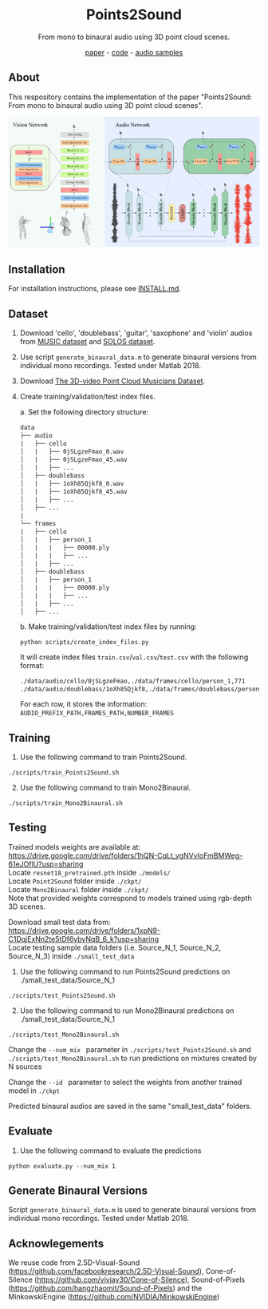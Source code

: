 <div  align="center">

# Points2Sound

From mono to binaural audio using 3D point cloud scenes.
    
[paper](https://arxiv.org/abs/2104.12462) - [code](https://github.com/francesclluis/points2sound) - [audio samples](https://youtu.be/6wCMXJI7mvo)
    
</div>

## About

This respository contains the implementation of the paper "Points2Sound: From mono to binaural audio using 3D point cloud scenes".

![diagram](img/diagram.png)

## Installation
For installation instructions, please see [INSTALL.md](INSTALL.md).

## Dataset
1. Download 'cello', 'doublebass', 'guitar', 'saxophone' and 'violin' audios from [MUSIC dataset](https://github.com/roudimit/MUSIC_dataset) and [SOLOS dataset](https://github.com/JuanFMontesinos/Solos).

2. Use script ```generate_binaural_data.m``` to generate binaural versions from individual mono recordings. Tested under Matlab 2018.

3. Download [The 3D-video Point Cloud Musicians Dataset](https://zenodo.org/record/4812952).

4. Create training/validation/test index files.

    a. Set the following directory structure:
    ```
    data
    ├── audio
    |   ├── cello
    │   |   ├── 0jSLgzeFmao_0.wav
    │   |   ├── 0jSLgzeFmao_45.wav
    │   |   ├── ...
    │   ├── doublebass
    │   |   ├── 1oXh85Qjkf8_0.wav
    │   |   ├── 1oXh85Qjkf8_45.wav
    │   |   ├── ...
    │   ├── ...
    |
    └── frames
    |   ├── cello
    │   |   ├── person_1
    │   |   |   ├── 00000.ply
    │   |   |   ├── ...
    │   |   ├── ...
    │   ├── doublebass
    │   |   ├── person_1
    │   |   |   ├── 00000.ply
    │   |   |   ├── ...
    │   |   ├── ...
    │   ├── ...
    ```

    b. Make training/validation/test index files by running:
    ```
    python scripts/create_index_files.py
    ```
    It will create index files ```train.csv```/```val.csv```/```test.csv``` with the following format:
    ```
    ./data/audio/cello/0jSLgzeFmao,./data/frames/cello/person_1,771
    ./data/audio/doublebass/1oXh85Qjkf8,./data/frames/doublebass/person_5,740
    ```
    For each row, it stores the information: ```AUDIO_PREFIX_PATH,FRAMES_PATH,NUMBER_FRAMES```



## Training

1. Use the following command to train Points2Sound.
```
./scripts/train_Points2Sound.sh
```
2. Use the following command to train Mono2Binaural.
```
./scripts/train_Mono2Binaural.sh
```

## Testing

Trained models weights are available at: https://drive.google.com/drive/folders/1hQN-CqLt_ygNVvIoFmBMWeg-61eJOflU?usp=sharing \
Locate ```resnet18_pretrained.pth``` inside ```./models/``` \
Locate ```Point2Sound``` folder inside ```./ckpt/``` \
Locate ```Mono2Binaural``` folder inside ```./ckpt/```\
Note that provided weights correspond to models trained using rgb-depth 3D scenes.

Download small test data from: https://drive.google.com/drive/folders/1xpN9-C1DqjExNn2te5tDf6ybvNqB_6_k?usp=sharing \
Locate testing sample data folders (i.e. Source_N_1, Source_N_2, Source_N_3) inside ```./small_test_data```


1. Use the following command to run Points2Sound predictions on ./small_test_data/Source_N_1
```
./scripts/test_Points2Sound.sh
```
2. Use the following command to run Mono2Binaural predictions on ./small_test_data/Source_N_1
```
./scripts/test_Mono2Binaural.sh
```

Change the ```--num_mix ``` parameter in ```./scripts/test_Points2Sound.sh``` and ```./scripts/test_Mono2Binaural.sh``` to run predictions on mixtures created by N sources

Change the ```--id ``` parameter to select the weights from another trained model in ```./ckpt```

Predicted binaural audios are saved in the same "small_test_data" folders.

## Evaluate

1. Use the following command to evaluate the predictions
```
python evaluate.py --num_mix 1
```

## Generate Binaural Versions

Script ```generate_binaural_data.m``` is used to generate binaural versions from individual mono recordings. Tested under Matlab 2018.

## Acknowlegements
We reuse code from 2.5D-Visual-Sound (https://github.com/facebookresearch/2.5D-Visual-Sound), Cone-of-Silence (https://github.com/vivjay30/Cone-of-Silence), Sound-of-Pixels (https://github.com/hangzhaomit/Sound-of-Pixels) and the MinkowskiEngine (https://github.com/NVIDIA/MinkowskiEngine)
